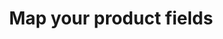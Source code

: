 ---
title: "Map your product fields"
name: "sourcemeta_parcelninja"
key: "product_field_map"
description: "Field mapping between S2S and parcel ninja using handlebars. Source product code will be added in transform by default"
user_friendly_description: "Map the product fields in Parcelninja to product fields in Stock2Shop when syncing products."
default: "{ 	&quot;source&quot;: { 		&quot;source_product_code&quot;: &quot;{{itemNo}}&quot;, 		&quot;product_active&quot;: &quot;true&quot; 	}, 	&quot;product&quot;: { 		&quot;title&quot;: &quot;{{name}}&quot;, 		&quot;variants&quot;: { 			&quot;source_variant_code&quot;: &quot;{{itemNo}}&quot;, 			&quot;qty&quot;: &quot;{{instock}}&quot;, 			&quot;sku&quot;: &quot;{{itemNo}}&quot;, 			&quot;inventory_management&quot;: true 		} 	} }"
values: []
tags: [sourcemeta,parcelninja]
type: "meta"
process: "products"
headless: true
---
